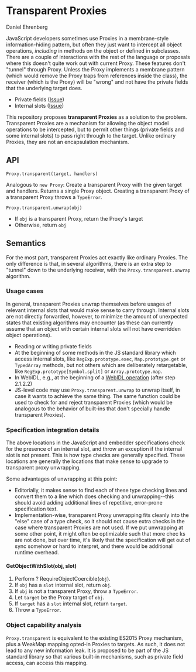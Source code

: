 # Transparent Proxies

Daniel Ehrenberg

JavaScript developers sometimes use Proxies in a membrane-style information-hiding pattern, but often they just want to intercept all object operations, *including* in methods on the object or defined in subclasses. There are a couple of interactions with the rest of the language or proposals where this doesn't quite work out with current Proxy. These features don't "tunnel" through Proxy. Unless the Proxy implements a membrane pattern (which would remove the Proxy traps from references inside the class), the receiver (which is the Proxy) will be "wrong" and not have the private fields that the underlying target does.

- Private fields ([Issue](https://github.com/tc39/proposal-class-fields/issues/106))
- Internal slots ([Issue](https://github.com/tc39/ecma262/issues/1114))

This repository proposes **transparent Proxies** as a solution to the problem. Transparent Proxies are a mechanism for allowing the object model operations to be intercepted, but to permit other things (private fields and some internal slots) to pass right through to the target. Unlike ordinary Proxies, they are not an encapsulation mechanism.

## API

`Proxy.transparent(target, handlers)`

Analogous to `new Proxy`: Create a transparent Proxy with the given target and handlers. Returns a single Proxy object. Creating a transparent Proxy of a transparent Proxy throws a `TypeError`.

`Proxy.transparent.unwrap(obj)`

- If `obj` is a transparent Proxy, return the Proxy's target
- Otherwise, return `obj`

## Semantics

For the most part, transparent Proxies act exactly like ordinary Proxies. The only difference is that, in several algorithms, there is an extra step to "tunnel" down to the underlying receiver, with the `Proxy.transparent.unwrap` algorithm.

### Usage cases

In general, transparent Proxies unwrap themselves before usages of relevant internal slots that would make sense to carry through. Internal slots are not directly forwarded, however, to minimize the amount of unexpected states that existing algorithms may encounter (as these can currently assume that an object with certain internal slots will not have overridden object operations).

- Reading or writing private fields
- At the beginning of some methods in the JS standard library which access internal slots, like `RegExp.prototype.exec`, `Map.prototype.get` or `TypedArray` methods, but not others which are deliberately retargetable, like `RegExp.prototype[Symbol.split]` or `Array.prototype.map`. 
- In WebIDL, e.g., at the beginning of a [WebIDL operation](https://heycam.github.io/webidl/#dfn-create-operation-function) (after step 2.1.2.2)
- JS-level code may use `Proxy.transparent.unwrap` to unwrap itself, in case it wants to achieve the same thing. The same function could be used to check for and reject transparent Proxies (which would be analogous to the behavior of built-ins that don't specially handle transparent Proxies).

### Specification integration details

The above locations in the JavaScript and embedder specifications check for the presence of an internal slot, and throw an exception if the internal slot is not present. This is how type checks are generally specified. These locations are generally the locations that make sense to upgrade to transparent proxy unwrapping.

Some advantages of unwrapping at this point:
- Editorially, it makes sense to find each of these type checking lines and convert them to a line which does checking and unwrapping--this should avoid adding additional lines of repetitive, error-prone specification text.
- Implementation-wise, transparent Proxy unwrapping fits cleanly into the "else" case of a type check, so it should not cause extra checks in the case where transparent Proxies are not used. If we put unwrapping at some other point, it might often be optimizable such that more chec
ks are not done, but over time, it's likely that the specification will get out of sync somehow or hard to interpret, and there would be additional runtime overhead.

#### GetObjectWithSlot(obj, slot)

1. Perform ? RequireObjectCoercible(`obj`).
1. If `obj` has a `slot` internal slot, return `obj`.
1. If `obj` is not a transparent Proxy, throw a `TypeError`.
1. Let `target` be the Proxy target of `obj`.
1. If `target` has a `slot` internal slot, return `target`.
1. Throw a `TypeError`.


### Object capability analysis

`Proxy.transparent` is equivalent to the existing ES2015 Proxy mechanism, plus a WeakMap mapping opted-in Proxies to targets. As such, it does not lead to any new information leak. It is proposed to be part of the JS standard library so that various built-in mechanisms, such as private field access, can access this mapping.
